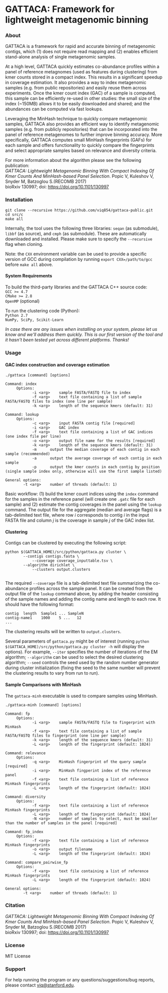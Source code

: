 GATTACA: Framework for lightweight metagenomic binning
============

### About

GATTACA is a framework for rapid and accurate binning of metagenomic contigs, which (1) does not require read mapping and (2) enables efficient stand-alone analysis of single metagenomic samples. 

At a high level, GATTACA quickly estimates co-abundance profiles within a panel of reference metagnomes (used as features during clustering) from kmer counts stored in a compact index. This results in a significant speedup in coverage estimation. It also provides a way to index metagenomic samples (e.g. from public repositories) and easily reuse them across experiments. Once the kmer count index (GAC) of a sample is computed, this sample can be efficiently re-used in other studies: the small size of the index (~150MB) allows it to be easily downloaded and shared; and the abundances can be computed via fast lookups.

Leveraging the MinHash technique to quickly compare metagenomic samples, GATTACA also provides an efficient way to identify metagenomic samples (e.g. from publicly repositories) that can be incorporated into the panel of reference metagenomes to further improve binning accuracy. More specifically, GATTACA computes small MinHash fingerprints (GAFs) for each sample and offers functionality to quickly compare the fingerprints and select appropriate samples based on relevance and diversity criteria. 

For more information about the algorithm please see the following publication:  
*GATTACA: Lightweight Metagenomic Binning With Compact Indexing Of Kmer Counts And MinHash-based Panel Selection*. Popic V, Kuleshov V, Snyder M, Batzoglou S.(RECOMB 2017)  
bioRxiv 130997; doi: https://doi.org/10.1101/130997   

### Installation

```
git clone --recursive https://github.com/viq854/gattaca-public.git
cd src/c
make all
```

Internally, the tool uses the following three libraries: ```seqan``` (as submodule), ```libbf``` (as source), and ```cmph``` (as submodule). These are automatically downloaded and installed. Please make sure to specify the ```--recursive ``` flag when cloning. 

Note: the ```CXX``` environment variable can be used to provide a specific version of GCC during compilation by running ```export CXX=/path/to/gcc``` before ```make all``` above. 

#### System Requirements

To build the third-party libraries and the GATTACA C++ source code:  
```GCC >= 4.7```  
```CMake >= 2.8```  
```OpenMP``` (optional)

To run the clustering code (Python):  
```Python 2.7```  
```NumPy, SciPy, Scikit-Learn```

*In case there are any issues when installing on your system, please let us know and we'll address them quickly. This is our first version of the tool and it hasn't been tested yet across different platforms. Thanks!*

### Usage

#### GAC index construction and coverage estimation
```
./gattaca [command] [options] 

Command: index 
	 Options:
			-i <arg>	sample FASTA/FASTQ file to index
			-f <arg>	text file containing a list of sample FASTA/FASTQ files to index (one line per sample)
			-k <arg>	length of the sequence kmers (default: 31)

Command: lookup 
	 Options:
			-c <arg>	input FASTA contig file [required]
			-i <arg>	GAC index 
			-f <arg>	text file containing a list of GAC indices (one index file per line) 
			-o <arg>	output file name for the results [required]
			-k <arg>	length of the sequence kmers (default: 31)
	 		-m		output the median coverage of each contig in each sample (recommended) 
	 		-a		output the average coverage of each contig in each sample 
	 		-p		output the kmer counts in each contig by position (single sample index only, otherwise will use the first sample listed)  

General options:
		-t <arg>	number of threads (default: 1)
```

Basic workflow: (1) build the kmer count indices using the ```index``` command for the samples in the reference panel (will create one ```.gatc``` file for each sample)  and (2) estimate the contig coverages in the panel using the ```lookup``` command. The output file for the aggregate (median and average flags) is a tab-delimited text file, where row *i* corresponds to contig *i* in the input FASTA file and  column *j* is the coverage in sample *j* of the GAC index list.


#### Clustering

Contigs can be clustered by executing the following script:

```
python $(GATTACA_HOME)/src/python/gattaca.py cluster \
		--contigs contigs.fasta \
          	--coverage coverage_inputtable.tsv \
	  	--algorithm dirichlet \
          	--clusters output.clusters
          
```

The required ```--coverage``` file is a tab-delimited text file summarizing the co-abundance profiles across the sample panel. It can be created from the output file of the ```lookup``` command above, by adding the header consisting of the sample names and adding the contig name and length to each row. It should have the following format:

```
contig	length	Sample1	... SampleN
contig-name1	1000	5 ...	12	
...
```

The clustering results will be written to ```output.clusters```.

Several parameters of ```gattaca.py``` might be of interest (running ```python $(GATTACA_HOME)/src/python/gattaca.py cluster -h``` will display the options). For example, ```--iter``` specifies the number of iterations of the EM algorithm; ```--algorithm``` can be used to select the desired clustering algorithm; ```--seed``` controls the seed used by the random number generator during cluster initialization (fixing the seed to the same number will prevent the clustering results to vary from run to run).   

#### Sample Comparisons with MinHash

The ```gattaca-minh``` executable is used to compare samples using MinHash.
```
./gattaca-minh [command] [options] 

Command: fp 
	 Options:
			-i <arg>	sample FASTA/FASTQ file to fingerprint with MinHash 
			-f <arg>	text file containing a list of sample FASTA/FASTQ files to fingerprint (one line per sample)
			-k <arg>	length of the sequence kmers (default: 31)
			-L <arg>	length of the fingerprint (default: 1024)

Command: relevance 
	 Options:
			-q <arg>	MinHash fingerprint of the query sample [required]
			-i <arg>	MinHash fingperint index of the reference panel 
			-f <arg>	text file containing a list of reference MinHash fingerprints
			-L <arg>	length of the fingerprint (default: 1024)

Command: diversity 
	 Options:
			-f <arg>	text file containing a list of reference MinHash fingerprints
			-L <arg>	length of the fingerprint (default: 1024)
			-N <arg>	number of samples to select, must be smaller than the number of samples in the panel [required]

Command: fp_index 
	 Options:
			-f <arg>	text file containing a list of reference MinHash fingerprints
			-o <arg>	output filename 
			-L <arg>	length of the fingerprint (default: 1024)

Command: compare_pairwise_fp 
	 Options:
			-f <arg>	text file containing a list of reference MinHash fingerprints
			-L <arg>	length of the fingerprint (default: 1024)

General options:
		-t <arg>	number of threads (default: 1)
```

### Citation
*GATTACA: Lightweight Metagenomic Binning With Compact Indexing Of Kmer Counts And MinHash-based Panel Selection*. Popic V, Kuleshov V, Snyder M, Batzoglou S.(RECOMB 2017)  
bioRxiv 130997; doi: https://doi.org/10.1101/130997   

### License
MIT License

### Support
For help running the program or any questions/suggestions/bug reports, please contact viq@stanford.edu.
